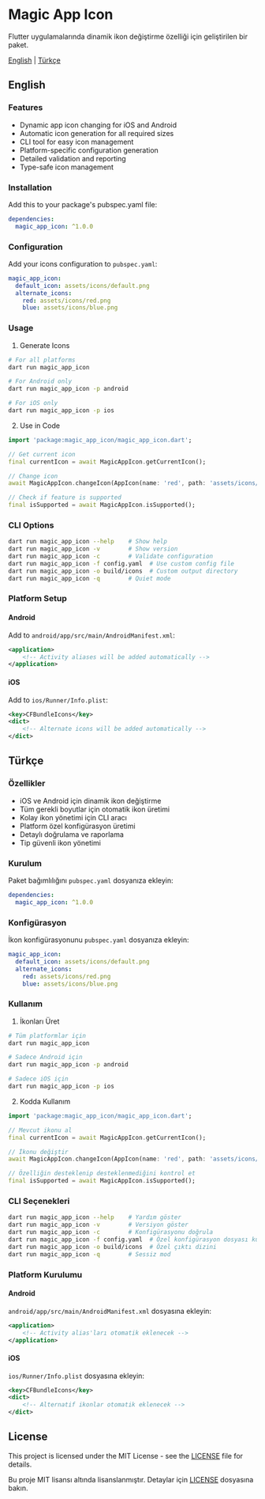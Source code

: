 # Magic App Icon

Flutter uygulamalarında dinamik ikon değiştirme özelliği için geliştirilen bir paket.

[English](#english) | [Türkçe](#türkçe)

## English

### Features
- Dynamic app icon changing for iOS and Android
- Automatic icon generation for all required sizes
- CLI tool for easy icon management
- Platform-specific configuration generation
- Detailed validation and reporting
- Type-safe icon management

### Installation

Add this to your package's pubspec.yaml file:

```yaml
dependencies:
  magic_app_icon: ^1.0.0
```

### Configuration

Add your icons configuration to `pubspec.yaml`:

```yaml
magic_app_icon:
  default_icon: assets/icons/default.png
  alternate_icons:
    red: assets/icons/red.png
    blue: assets/icons/blue.png
```

### Usage

1. Generate Icons
```bash
# For all platforms
dart run magic_app_icon

# For Android only
dart run magic_app_icon -p android

# For iOS only
dart run magic_app_icon -p ios
```

2. Use in Code
```dart
import 'package:magic_app_icon/magic_app_icon.dart';

// Get current icon
final currentIcon = await MagicAppIcon.getCurrentIcon();

// Change icon
await MagicAppIcon.changeIcon(AppIcon(name: 'red', path: 'assets/icons/red.png'));

// Check if feature is supported
final isSupported = await MagicAppIcon.isSupported();
```

### CLI Options
```bash
dart run magic_app_icon --help    # Show help
dart run magic_app_icon -v        # Show version
dart run magic_app_icon -c        # Validate configuration
dart run magic_app_icon -f config.yaml  # Use custom config file
dart run magic_app_icon -o build/icons  # Custom output directory
dart run magic_app_icon -q        # Quiet mode
```

### Platform Setup

#### Android
Add to `android/app/src/main/AndroidManifest.xml`:
```xml
<application>
    <!-- Activity aliases will be added automatically -->
</application>
```

#### iOS
Add to `ios/Runner/Info.plist`:
```xml
<key>CFBundleIcons</key>
<dict>
    <!-- Alternate icons will be added automatically -->
</dict>
```

## Türkçe

### Özellikler
- iOS ve Android için dinamik ikon değiştirme
- Tüm gerekli boyutlar için otomatik ikon üretimi
- Kolay ikon yönetimi için CLI aracı
- Platform özel konfigürasyon üretimi
- Detaylı doğrulama ve raporlama
- Tip güvenli ikon yönetimi

### Kurulum

Paket bağımlılığını `pubspec.yaml` dosyanıza ekleyin:

```yaml
dependencies:
  magic_app_icon: ^1.0.0
```

### Konfigürasyon

İkon konfigürasyonunu `pubspec.yaml` dosyanıza ekleyin:

```yaml
magic_app_icon:
  default_icon: assets/icons/default.png
  alternate_icons:
    red: assets/icons/red.png
    blue: assets/icons/blue.png
```

### Kullanım

1. İkonları Üret
```bash
# Tüm platformlar için
dart run magic_app_icon

# Sadece Android için
dart run magic_app_icon -p android

# Sadece iOS için
dart run magic_app_icon -p ios
```

2. Kodda Kullanım
```dart
import 'package:magic_app_icon/magic_app_icon.dart';

// Mevcut ikonu al
final currentIcon = await MagicAppIcon.getCurrentIcon();

// İkonu değiştir
await MagicAppIcon.changeIcon(AppIcon(name: 'red', path: 'assets/icons/red.png'));

// Özelliğin desteklenip desteklenmediğini kontrol et
final isSupported = await MagicAppIcon.isSupported();
```

### CLI Seçenekleri
```bash
dart run magic_app_icon --help    # Yardım göster
dart run magic_app_icon -v        # Versiyon göster
dart run magic_app_icon -c        # Konfigürasyonu doğrula
dart run magic_app_icon -f config.yaml  # Özel konfigürasyon dosyası kullan
dart run magic_app_icon -o build/icons  # Özel çıktı dizini
dart run magic_app_icon -q        # Sessiz mod
```

### Platform Kurulumu

#### Android
`android/app/src/main/AndroidManifest.xml` dosyasına ekleyin:
```xml
<application>
    <!-- Activity alias'ları otomatik eklenecek -->
</application>
```

#### iOS
`ios/Runner/Info.plist` dosyasına ekleyin:
```xml
<key>CFBundleIcons</key>
<dict>
    <!-- Alternatif ikonlar otomatik eklenecek -->
</dict>
```

## License

This project is licensed under the MIT License - see the [LICENSE](LICENSE) file for details.

Bu proje MIT lisansı altında lisanslanmıştır. Detaylar için [LICENSE](LICENSE) dosyasına bakın.
